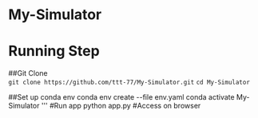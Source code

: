 # My-Simulator
# Running Step
##Git Clone  
    ```git clone https://github.com/ttt-77/My-Simulator.git``` 
    ```cd My-Simulator```
    
##Set up conda env
    conda env create --file env.yaml 
    conda activate My-Simulator '''
#Run app 
  python app.py 
#Access on browser 

